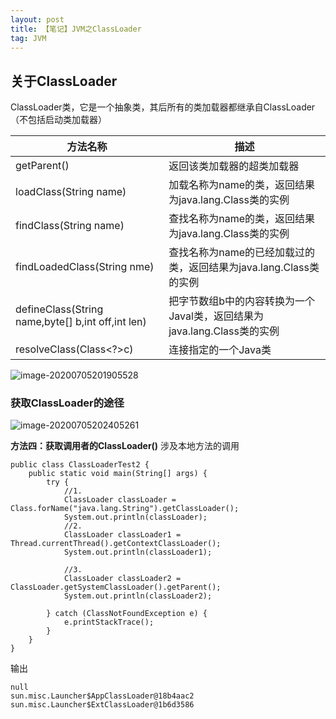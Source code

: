 ```yaml
---
layout: post
title: 【笔记】JVM之ClassLoader
tag: JVM
---
```


## 关于ClassLoader

ClassLoader类，它是一个抽象类，其后所有的类加载器都继承自ClassLoader（不包括启动类加载器）

| 方法名称                                          | 描述                                                         |
| ------------------------------------------------- | ------------------------------------------------------------ |
| getParent()                                       | 返回该类加载器的超类加载器                                   |
| loadClass(String name)                            | 加载名称为name的类，返回结果为java.lang.Class类的实例        |
| findClass(String name)                            | 查找名称为name的类，返回结果为java.lang.Class类的实例        |
| findLoadedClass(String nme)                       | 查找名称为name的已经加载过的类，返回结果为java.lang.Class类的实例 |
| defineClass(String name,byte[] b,int off,int len) | 把字节数组b中的内容转换为一个Javal类，返回结果为java.lang.Class类的实例 |
| resolveClass(Class<?>c)                           | 连接指定的一个Java类                                         |

![image-20200705201905528](https://gitee.com/XiaoShenKeHeBen/Static/raw/master/image-20200705201905528.png)

### 获取ClassLoader的途径

![image-20200705202405261](https://gitee.com/XiaoShenKeHeBen/Static/raw/master/image-20200705202405261.png)

**方法四：获取调用者的ClassLoader()** 涉及本地方法的调用

```
public class ClassLoaderTest2 {
    public static void main(String[] args) {
        try {
            //1.
            ClassLoader classLoader = Class.forName("java.lang.String").getClassLoader();
            System.out.println(classLoader);
            //2.
            ClassLoader classLoader1 = Thread.currentThread().getContextClassLoader();
            System.out.println(classLoader1);

            //3.
            ClassLoader classLoader2 = ClassLoader.getSystemClassLoader().getParent();
            System.out.println(classLoader2);

        } catch (ClassNotFoundException e) {
            e.printStackTrace();
        }
    }
}
```

输出

```
null
sun.misc.Launcher$AppClassLoader@18b4aac2
sun.misc.Launcher$ExtClassLoader@1b6d3586
```

